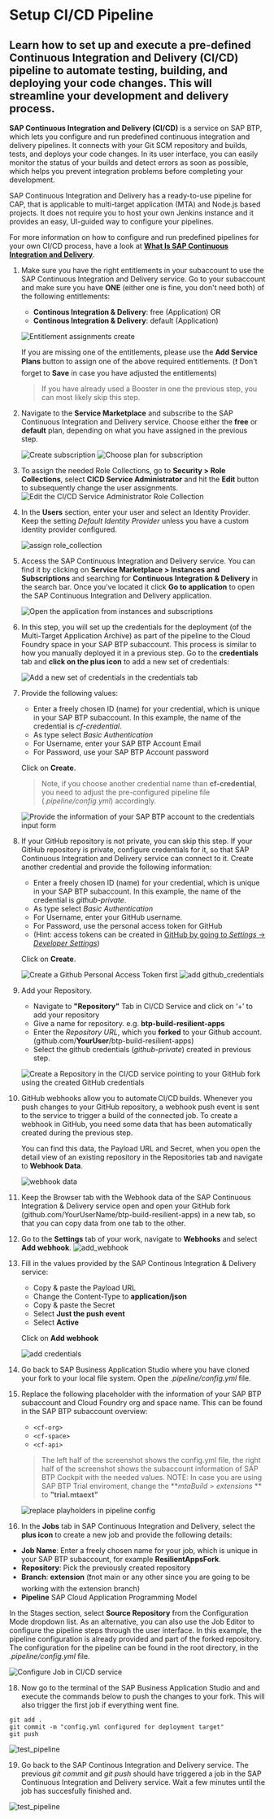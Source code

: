 # Setup CI/CD Pipeline

Learn how to set up and execute a pre-defined Continuous Integration and Delivery (CI/CD) pipeline to automate testing, building, and deploying your code changes. This will streamline your development and delivery process.
--- 
**SAP Continuous Integration and Delivery (CI/CD)** is a service on SAP BTP, which lets you configure and run predefined continuous integration and delivery pipelines. It connects with your Git SCM repository and builds, tests, and deploys your code changes. In its user interface, you can easily monitor the status of your builds and detect errors as soon as possible, which helps you prevent integration problems before completing your development.

SAP Continuous Integration and Delivery has a ready-to-use pipeline for CAP, that is applicable to multi-target application (MTA) and Node.js based projects. It does not require you to host your own Jenkins instance and it provides an easy, UI-guided way to configure your pipelines.

For more information on how to configure and run predefined pipelines for your own CI/CD process, have a look at **[What Is SAP Continuous Integration and Delivery](https://help.sap.com/viewer/SAP-Cloud-Platform-Continuous-Integration-and-Delivery)**.

1. Make sure you have the right entitlements in your subaccount to use the SAP Continuous Integration and Delivery service. Go to your subaccount and make sure you have **ONE** (either one is fine, you don't need both) of the following entitlements: 

    - **Continous Integration & Delivery**: free (Application) OR
    - **Continous Integration & Delivery**: default (Application)

    ![Entitlement assignments create](./images/entitlements.png)

    If you are missing one of the entitlements, please use the **Add Service Plans** button to assign one of the above required entitlements. (❗️ Don't forget to **Save** in case you have adjusted the entitlements)

    > If you have already used a Booster in one the previous step, you can most likely skip this step. 

2. Navigate to the **Service Marketplace** and subscribe to the SAP Continuous Integration and Delivery service. Choose either the **free** or **default** plan, depending on what you have assigned in the previous step. 

    ![Create subscription](./images/create_subscription.png)
    ![Choose plan for subscription](./images/subscription_popup.png)

3. To assign the needed Role Collections, go to **Security > Role Collections**, select **CICD Service Administrator** and hit the **Edit** button to subsequently change the user assignments. 
    ![Edit the CI/CD Service Administrator Role Collection](./images/edit_cicd_admin.png)

4. In the **Users** section, enter your user and select an Identity Provider. Keep the setting *Default Identity Provider* unless you have a custom identity provider configured.

    ![assign role_collection](./images/add_user_rolecollection.png)

5. Access the SAP Continuous Integration and Delivery service. You can find it by clicking on **Service Marketplace > Instances and Subscriptions** and searching for **Continuous Integration & Delivery** in the search bar. Once you've located it click **Go to application** to open the SAP Continuous Integration and Delivery application. 

    ![Open the application from instances and subscriptions](./images/open_cicd_app.png)

6. In this step, you will set up the credentials for the deployment (of the Multi-Target Application Archive) as part of the pipeline to the Cloud Foundry space in your SAP BTP subaccount. This process is similar to how you manually deployed it in a previous step. Go to the **credentials** tab and **click on the plus icon** to add a new set of credentials:

    ![Add a new set of credentials in the credentials tab](./images/open_cicd_app.png)

7. Provide the following values: 
    - Enter a freely chosen ID (name) for your credential, which is unique in your SAP BTP subaccount. In this example, the name of the credential is *cf-credential*.
    - As type select *Basic Authentication* 
    - For Username, enter your SAP BTP Account Email
    - For Password, use your SAP BTP Account password
    
    Click on **Create**.

    >Note, if you choose another credential name than **cf-credential**, you need to adjust the pre-configured pipeline file (*.pipeline/config.yml*) accordingly.
    
    ![Provide the information of your SAP BTP account to the credentials input form](./images/cf-credential.png)

8.  If your GitHub repository is not private, you can skip this step. If your GitHub repository is private, configure credentials for it, so that SAP Continuous Integration and Delivery service can connect to it. Create another credential and provide the following information: 

    - Enter a freely chosen ID (name) for your credential, which is unique in your SAP BTP subaccount. In this example, the name of the credential is *github-private*.
    - As type select *Basic Authentication* 
    - For Username, enter your GitHub username.
    - For Password, use the personal access token for GitHub
    - (Hint: access tokens can be created in [GitHub by going to *Settings* -> *Developer Settings*](https://docs.github.com/en/github/authenticating-to-github/keeping-your-account-and-data-secure/creating-a-personal-access-token))
    
    Click on **Create**.

    ![Create a Github Personal Access Token first](./images/github_pat.png)
    ![add github_credentials](./images/github_credential.png)

9. Add your Repository.
   - Navigate to **"Repository"** Tab in CI/CD Service and click on ‘+’ to add your repository
   - Give a name for repository. e.g. **btp-build-resilient-apps** 
   - Enter the *Repository URL*, which you **forked** to your Github account. (github.com/**YourUser**/btp-build-resilient-apps)
   - Select the github credentials (*github-private*) created in previous step. 

   ![Create a Repository in the CI/CD service pointing to your GitHub fork using the created GitHub credentials](./images/create_repo.png)

10. GitHub webhooks allow you to automate CI/CD builds. Whenever you push changes to your GitHub repository, a webhook push event is sent to the service to trigger a build of the connected job. To create a webhook in GitHub, you need some data that has been automatically created during the previous step. 

    You can find this data, the Payload URL and Secret, when you open the detail view of an existing repository in the Repositories tab and navigate to **Webhook Data**.
   
    ![webhook data](./images/webhook_data.png)
   
11. Keep the Browser tab with the Webhook data of the SAP Continuous Integration & Delivery service open and open your GitHub fork (github.com/YourUserName/btp-build-resilient-apps) in a new tab, so that you can copy data from one tab to the other. 
    
12. Go to the **Settings** tab of your work, navigate to **Webhooks** and select **Add webhook**.
    ![add_webhook](./images/add_github_webhook.png)

13. Fill in the values provided by the SAP Continous Integration & Delivery service: 

    - Copy & paste the Payload URL
    - Change the Content-Type to **application/json**
    - Copy & paste the Secret
    - Select **Just the push event**
    - Select **Active**

    Click on **Add webhook**

    ![add credentials](./images/provide_payload.png)

15. Go back to SAP Business Application Studio where you have cloned your fork to your local file system. Open the *.pipeline/config.yml* file. 
    
16. Replace the following placeholder with the information of your SAP BTP subaccount and Cloud Foundry org and space name. This can be found in the SAP BTP subaccount overview: 
    - `<cf-org>`
    - `<cf-space>`
    - `<cf-api>`

    > The left half of the screenshot shows the config.yml file, the right half of the screenshot shows the subaccount information of SAP BTP Cockpit with the needed values.
    > NOTE: In case you are using SAP BTP Trial enviroment, change the **_mtaBuild > extensions_ ** to **"trial.mtaext"**

    ![replace playholders in pipeline config](./images/replace_cfvars.png)

17.  In the **Jobs** tab in SAP Continuous Integration and Delivery, select the **plus icon** to create a new job and provide the following details:

- **Job Name**: Enter a freely chosen name for your job, which is unique in your SAP BTP subaccount, for example **ResilientAppsFork**.
- **Repository**: Pick the previously created repository
- **Branch**: **extension** (❗️not main or any other since you are going to be working with the extension branch)
- **Pipeline** SAP Cloud Application Programming Model 

In the Stages section, select **Source Repository** from the Configuration Mode dropdown list. As an alternative, you can also use the Job Editor to configure the pipeline steps through the user interface. In this example, the pipeline configuration is already provided and part of the forked repository. The configuration for the pipeline can be found in the root directory, in the *.pipeline/config.yml* file.

![Configure Job in CI/CD service](./images/configure_job.png)

18. Now go to the terminal of the SAP Business Application Studio and and execute the commands below to push the changes to your fork. This will also trigger the first job if everything went fine. 

```shell
git add .
git commit -m "config.yml configured for deployment target"
git push
``` 

 ![test_pipeline](./images/git_commit.png)

19. Go back to the SAP Continous Integration and Delivery service. The previous *git commit* and *git push* should have triggered a job in the SAP Continuous Integration and Delivery service. Wait a few minutes until the job has succesfully finished and. 

 ![test_pipeline](./images/new-job.png)



